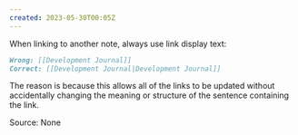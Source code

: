 ```yaml
---
created: 2023-05-30T00:05Z
---
```


When linking to another note, always use link display text:

```markdown
Wrong: [[Development Journal]]
Correct: [[Development Journal|Development Journal]]
```

The reason is because this allows all of the links to be updated without accidentally changing the meaning or structure of the sentence containing the link.

Source: None
